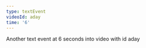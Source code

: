```yaml
---
type: textEvent
videoId: aday
time: '6'
---
```


Another text event at 6 seconds into video with id aday
